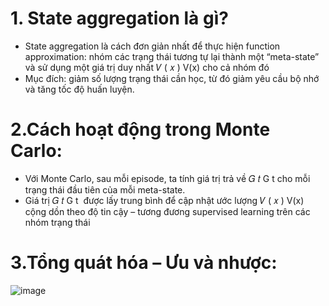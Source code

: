 # 1. State aggregation là gì?
- State aggregation là cách đơn giản nhất để thực hiện function approximation: nhóm các trạng thái tương tự lại thành một “meta-state” và sử dụng một giá trị duy nhất 
𝑉
(
𝑥
)
V(x) cho cả nhóm đó
- Mục đích: giảm số lượng trạng thái cần học, từ đó giảm yêu cầu bộ nhớ và tăng tốc độ huấn luyện.

# 2.Cách hoạt động trong Monte Carlo:
- Với Monte Carlo, sau mỗi episode, ta tính giá trị trả về 
𝐺
𝑡
G 
t
​
  cho mỗi trạng thái đầu tiên của mỗi meta-state.
- Giá trị 
𝐺
𝑡
G 
t
​
  được lấy trung bình để cập nhật ước lượng 
𝑉
(
𝑥
)
V(x) cộng dồn theo độ tin cậy – tương đương supervised learning trên các nhóm trạng thái

# 3.Tổng quát hóa – Ưu và nhược:
![image](https://github.com/user-attachments/assets/d6689874-a642-4fc4-b0a2-01a9f1a2e78a)
